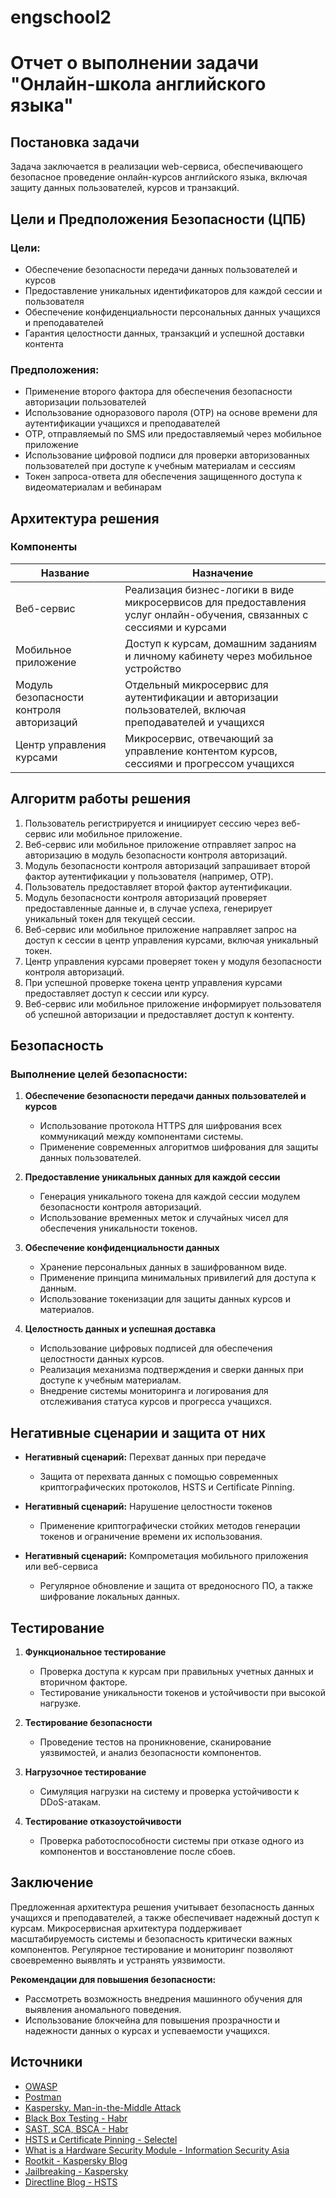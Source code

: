# engschool2
# Отчет о выполнении задачи "Онлайн-школа английского языка"

## Постановка задачи
Задача заключается в реализации web-сервиса, обеспечивающего безопасное проведение онлайн-курсов английского языка, включая защиту данных пользователей, курсов и транзакций.

## Цели и Предположения Безопасности (ЦПБ)

### Цели:
- Обеспечение безопасности передачи данных пользователей и курсов
- Предоставление уникальных идентификаторов для каждой сессии и пользователя
- Обеспечение конфиденциальности персональных данных учащихся и преподавателей
- Гарантия целостности данных, транзакций и успешной доставки контента

### Предположения:
- Применение второго фактора для обеспечения безопасности авторизации пользователей
- Использование одноразового пароля (OTP) на основе времени для аутентификации учащихся и преподавателей
- OTP, отправляемый по SMS или предоставляемый через мобильное приложение
- Использование цифровой подписи для проверки авторизованных пользователей при доступе к учебным материалам и сессиям
- Токен запроса-ответа для обеспечения защищенного доступа к видеоматериалам и вебинарам

## Архитектура решения

### Компоненты

| Название                             | Назначение                                                                 |
|--------------------------------------|-----------------------------------------------------------------------------|
| Веб-сервис                           | Реализация бизнес-логики в виде микросервисов для предоставления услуг онлайн-обучения, связанных с сессиями и курсами |
| Мобильное приложение                 | Доступ к курсам, домашним заданиям и личному кабинету через мобильное устройство |
| Модуль безопасности контроля авторизаций | Отдельный микросервис для аутентификации и авторизации пользователей, включая преподавателей и учащихся |
| Центр управления курсами             | Микросервис, отвечающий за управление контентом курсов, сессиями и прогрессом учащихся |

## Алгоритм работы решения

1. Пользователь регистрируется и инициирует сессию через веб-сервис или мобильное приложение.
2. Веб-сервис или мобильное приложение отправляет запрос на авторизацию в модуль безопасности контроля авторизаций.
3. Модуль безопасности контроля авторизаций запрашивает второй фактор аутентификации у пользователя (например, OTP).
4. Пользователь предоставляет второй фактор аутентификации.
5. Модуль безопасности контроля авторизаций проверяет предоставленные данные и, в случае успеха, генерирует уникальный токен для текущей сессии.
6. Веб-сервис или мобильное приложение направляет запрос на доступ к сессии в центр управления курсами, включая уникальный токен.
7. Центр управления курсами проверяет токен у модуля безопасности контроля авторизаций.
8. При успешной проверке токена центр управления курсами предоставляет доступ к сессии или курсу.
9. Веб-сервис или мобильное приложение информирует пользователя об успешной авторизации и предоставляет доступ к контенту.

## Безопасность

### Выполнение целей безопасности:

1. **Обеспечение безопасности передачи данных пользователей и курсов**
   - Использование протокола HTTPS для шифрования всех коммуникаций между компонентами системы.
   - Применение современных алгоритмов шифрования для защиты данных пользователей.

2. **Предоставление уникальных данных для каждой сессии**
   - Генерация уникального токена для каждой сессии модулем безопасности контроля авторизаций.
   - Использование временных меток и случайных чисел для обеспечения уникальности токенов.

3. **Обеспечение конфиденциальности данных**
   - Хранение персональных данных в зашифрованном виде.
   - Применение принципа минимальных привилегий для доступа к данным.
   - Использование токенизации для защиты данных курсов и материалов.

4. **Целостность данных и успешная доставка**
   - Использование цифровых подписей для обеспечения целостности данных курсов.
   - Реализация механизма подтверждения и сверки данных при доступе к учебным материалам.
   - Внедрение системы мониторинга и логирования для отслеживания статуса курсов и прогресса учащихся.

## Негативные сценарии и защита от них

- **Негативный сценарий:** Перехват данных при передаче
  - Защита от перехвата данных с помощью современных криптографических протоколов, HSTS и Certificate Pinning.

- **Негативный сценарий:** Нарушение целостности токенов
  - Применение криптографически стойких методов генерации токенов и ограничение времени их использования.

- **Негативный сценарий:** Компрометация мобильного приложения или веб-сервиса
  - Регулярное обновление и защита от вредоносного ПО, а также шифрование локальных данных.

## Тестирование

1. **Функциональное тестирование**
   - Проверка доступа к курсам при правильных учетных данных и вторичном факторе.
   - Тестирование уникальности токенов и устойчивости при высокой нагрузке.

2. **Тестирование безопасности**
   - Проведение тестов на проникновение, сканирование уязвимостей, и анализ безопасности компонентов.

3. **Нагрузочное тестирование**
   - Симуляция нагрузки на систему и проверка устойчивости к DDoS-атакам.

4. **Тестирование отказоустойчивости**
   - Проверка работоспособности системы при отказе одного из компонентов и восстановление после сбоев.

## Заключение
Предложенная архитектура решения учитывает безопасность данных учащихся и преподавателей, а также обеспечивает надежный доступ к курсам. Микросервисная архитектура поддерживает масштабируемость системы и безопасность критически важных компонентов. Регулярное тестирование и мониторинг позволяют своевременно выявлять и устранять уязвимости.

**Рекомендации для повышения безопасности:**
- Рассмотреть возможность внедрения машинного обучения для выявления аномального поведения.
- Использование блокчейна для повышения прозрачности и надежности данных о курсах и успеваемости учащихся.

## Источники

- [OWASP](https://owasp.org)
- [Postman](https://www.postman.com/)
- [Kaspersky. Man-in-the-Middle Attack](https://encyclopedia.kaspersky.ru/glossary/man-in-the-middle-attack/)
- [Black Box Testing - Habr](https://habr.com/ru/articles/549054/)
- [SAST, SCA, BSCA - Habr](https://habr.com/ru/companies/mws/articles/723862/)
- [HSTS и Certificate Pinning - Selectel](https://habr.com/ru/companies/selectel/articles/463915/)
- [What is a Hardware Security Module - Information Security Asia](https://informationsecurityasia.com/ru/what-is-a-hardware-security-module-hsm/)
- [Rootkit - Kaspersky Blog](https://www.kaspersky.ru/blog/chto-takoe-rutkit-i-kak-udalit-ego-s-kompyutera/650/)
- [Jailbreaking - Kaspersky](https://www.kaspersky.ru/resource-center/definitions/what-is-jailbreaking)
- [Directline Blog - HSTS](https://www.directline.pro/blog/tekhnologiya-hsts/)
